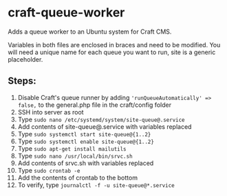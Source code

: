 # craft-queue-worker
Adds a queue worker to an Ubuntu system for Craft CMS.

Variables in both files are enclosed in braces and need to be modified. You will need a unique name for each queue you want to run, site is a generic placeholder.

## Steps:
1. Disable Craft's queue runner by adding `'runQueueAutomatically' => false,` to the general.php file in the craft/config folder
2. SSH into server as root
4. Type `sudo nano /etc/systemd/system/site-queue@.service`
5. Add contents of site-queue@.service with variables replaced
6. Type `sudo systemctl start site-queue@{1..2}`
7. Type `sudo systemctl enable site-queue@{1..2}`
8. Type `sudo apt-get install mailutils`
9. Type `sudo nano /usr/local/bin/srvc.sh`
10. Add contents of srvc.sh with variables replaced
11. Type `sudo crontab -e`
12. Add the contents of crontab to the bottom
13. To verify, type `journalctl -f -u site-queue@*.service`
